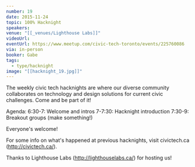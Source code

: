 ```yaml
---
number: 19
date: 2015-11-24
topic: 100% Hacknight
speakers: 
venue: "[[_venues/Lighthouse Labs]]"
videoUrl: 
eventUrl: https://www.meetup.com/civic-tech-toronto/events/225760086
via: in-person
booker: Gabe
tags:
  - type/hacknight
image: "[[hacknight_19.jpg]]"
---
```


The weekly civic tech hacknights are where our diverse community collaborates on technology and design solutions for current civic challenges. Come and be part of it!

Agenda:
6:30-7: Welcome and intros
7-7:30: Hacknight introduction
7:30-9: Breakout groups (make something!)

Everyone's welcome!

For some info on what's happened at previous hacknights, visit civictech.ca (http://civictech.ca/).

Thanks to Lighthouse Labs (http://lighthouselabs.ca/) for hosting us!